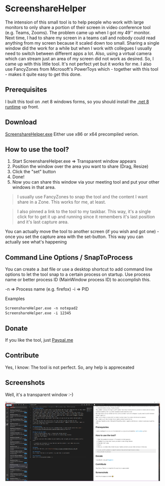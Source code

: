 # ScreenshareHelper
The intension of this small tool is to help people who work with large monitors to only share a portion of their screen in video conference tool (e.g. Teams, Zooms).
The problem came up when I got my 49'' monitor. Next time, I had to share my screen in a teams call and nobody could read anything from my screen because it scaled down too small.
Sharing a single window did the work for a while but when I work with collegues I usually need to switch between different apps a lot.
Also, using a virtual camera which can stream just an area of my screen did not work as desired.
So, I came up with this little tool. It's not perfect yet but it works for me.
I also use FancyZones from Microsoft's PowerToys which - together with this tool - makes it quite easy to get this done.

## Prerequisites
I built this tool on .net 8 windows forms, so you should install the [.net 8 runtime](https://dotnet.microsoft.com/download/dotnet/8.0) up front.

## Download

[ScreenshareHelper.exe](https://github.com/michiproep/ScreenshareHelper/tree/master/bin)
Either use x86 or x64 precompiled verion.

## How to use the tool?
1. Start ScreenshareHelper.exe => Transparent window appears
2. Position the window over the area you want to share (Drag, Resize)
3. Click the "set" button
4. Done!
5. Now you can share this window via your meeting tool and put your other windows in that area.

> I usually use FancyZones to snap the tool and the content I want share in a Zone.
> This works for me, at least.

>I also pinned a link to the tool to my taskbar. This way, it's a single click for to get it up and running since it remembers it's last position and it's last capture area.

You can actually move the tool to another screen (if you wish and got one) - once you set the capture area with the set-button. This way you can actually see what's happening 

## Command Line Options / SnapToProcess
You can create a .bat file or use a desktop shortcut to add command line options to let the tool snap to a certain process on startup.
Use process name or better process ID (MainWindow process ID) to accomplish this.

-n => Process name (e.g. firefox)
-i => PID

Examples
```
ScreenshareHelper.exe -n notepad2
ScreenshareHelper.exe -i 12345
```
## Donate
If you like the tool, just [Paypal.me](https://paypal.me/mlproe?locale.x=de_DE)

## Contribute
Yes, I know: The tool is not perfect. So, any help is appreceated

## Screenshots
Well, it's a transparent window :-)

![picture 1](doc/images/83c92506bc6e1ba56337b0daabd84b3b98f0cc2f6c8e278105221f8662cce864.png)  
